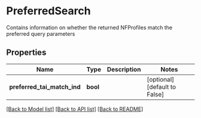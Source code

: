 # PreferredSearch

Contains information on whether the returned NFProfiles match the preferred query parameters
## Properties
Name | Type | Description | Notes
------------ | ------------- | ------------- | -------------
**preferred_tai_match_ind** | **bool** |  | [optional] [default to False]

[[Back to Model list]](../README.md#documentation-for-models) [[Back to API list]](../README.md#documentation-for-api-endpoints) [[Back to README]](../README.md)


